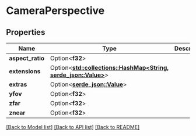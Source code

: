 # CameraPerspective

## Properties

Name | Type | Description | Notes
------------ | ------------- | ------------- | -------------
**aspect_ratio** | Option<**f32**> |  | [optional]
**extensions** | Option<[**std::collections::HashMap<String, serde_json::Value>**](serde_json::Value.md)> |  | [optional]
**extras** | Option<[**serde_json::Value**](.md)> |  | [optional]
**yfov** | Option<**f32**> |  | [optional]
**zfar** | Option<**f32**> |  | [optional]
**znear** | Option<**f32**> |  | [optional]

[[Back to Model list]](../README.md#documentation-for-models) [[Back to API list]](../README.md#documentation-for-api-endpoints) [[Back to README]](../README.md)


